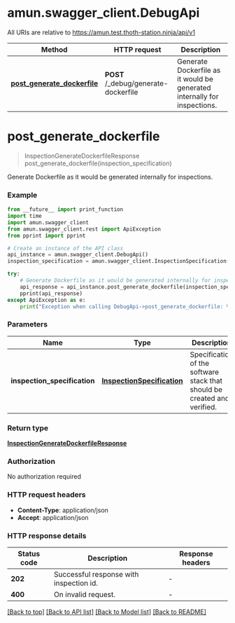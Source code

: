 # amun.swagger_client.DebugApi

All URIs are relative to https://amun.test.thoth-station.ninja/api/v1

Method | HTTP request | Description
------------- | ------------- | -------------
[**post_generate_dockerfile**](DebugApi.md#post_generate_dockerfile) | **POST** /_debug/generate-dockerfile | Generate Dockerfile as it would be generated internally for inspections. 


# **post_generate_dockerfile**
> InspectionGenerateDockerfileResponse post_generate_dockerfile(inspection_specification)

Generate Dockerfile as it would be generated internally for inspections. 

### Example

```python
from __future__ import print_function
import time
import amun.swagger_client
from amun.swagger_client.rest import ApiException
from pprint import pprint

# Create an instance of the API class
api_instance = amun.swagger_client.DebugApi()
inspection_specification = amun.swagger_client.InspectionSpecification() # InspectionSpecification | Specification of the software stack that should be created and verified.

try:
    # Generate Dockerfile as it would be generated internally for inspections. 
    api_response = api_instance.post_generate_dockerfile(inspection_specification)
    pprint(api_response)
except ApiException as e:
    print("Exception when calling DebugApi->post_generate_dockerfile: %s\n" % e)
```

### Parameters

Name | Type | Description  | Notes
------------- | ------------- | ------------- | -------------
 **inspection_specification** | [**InspectionSpecification**](InspectionSpecification.md)| Specification of the software stack that should be created and verified. | 

### Return type

[**InspectionGenerateDockerfileResponse**](InspectionGenerateDockerfileResponse.md)

### Authorization

No authorization required

### HTTP request headers

 - **Content-Type**: application/json
 - **Accept**: application/json

### HTTP response details
| Status code | Description | Response headers |
|-------------|-------------|------------------|
**202** | Successful response with inspection id. |  -  |
**400** | On invalid request. |  -  |

[[Back to top]](#) [[Back to API list]](../README.md#documentation-for-api-endpoints) [[Back to Model list]](../README.md#documentation-for-models) [[Back to README]](../README.md)

